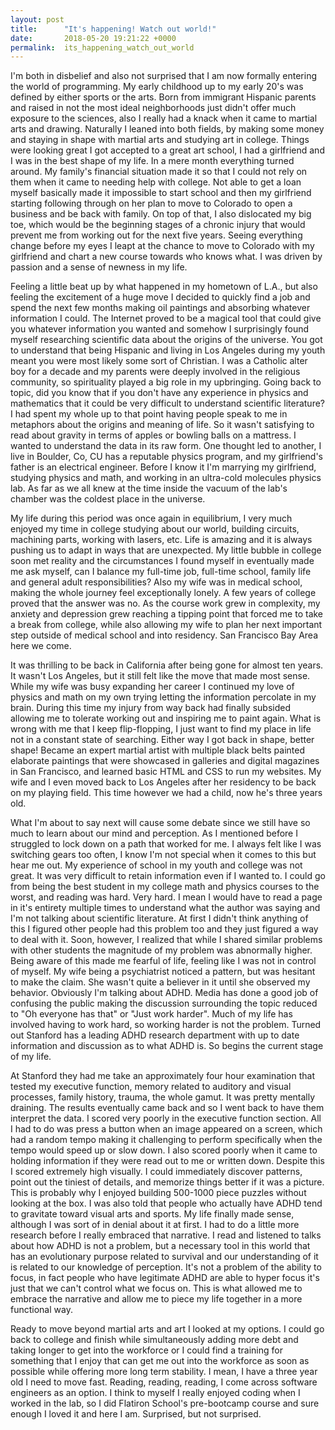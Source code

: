 ```yaml
---
layout: post
title:      "It's happening! Watch out world!"
date:       2018-05-20 19:21:22 +0000
permalink:  its_happening_watch_out_world
---
```



I'm both in disbelief and also not surprised that I am now formally entering the world of programming. My early childhood up to my early 20's was defined by either sports or the arts. Born from immigrant Hispanic parents and raised in not the most ideal neighborhoods just didn't offer much exposure to the sciences, also I really had a knack when it came to martial arts and drawing. Naturally I leaned into both fields, by making some money and staying in shape with martial arts and studying art in college. Things were looking great I got accepted to a great art school, I had a girlfriend and I was in the best shape of my life. In a mere month everything turned around. My family's financial situation made it so that I could not rely on them when it came to needing help with college. Not able to get a loan myself basically made it impossible to start school and then my girlfriend starting following through on her plan to move to Colorado to open a business and be back with family. On top of that, I also dislocated my big toe, which would be the beginning stages of a chronic injury that would prevent me from working out for the next five years. Seeing everything change before my eyes I leapt at the chance to move to Colorado with my girlfriend and chart a new course towards who knows what.  I was driven by passion and a sense of newness in my life. 

Feeling a little beat up by what happened in my hometown of L.A., but also feeling the excitement of a huge move I decided to quickly find a job and spend the next few months making oil paintings and absorbing whatever information I could. The Internet proved to be a magical tool that could give you whatever information you wanted and somehow I surprisingly found myself researching scientific data about the origins of the universe. You got to understand that being Hispanic and living in Los Angeles during my youth meant you were most likely some sort of Christian. I was a Catholic alter boy for a decade and my parents were deeply involved in the religious community, so spirituality played a big role in my upbringing. Going back to topic, did you know that if you don't have any experience in physics and mathematics that it could be very difficult to understand scientific literature? I had spent my whole up to that point having people speak to me in metaphors about the origins and meaning of life.  So it wasn't satisfying to read about gravity in terms of apples or bowling balls on a mattress. I wanted to understand the data in its raw form. One thought led to another, I live in Boulder, Co, CU has a reputable physics program, and my girlfriend's father is an electrical engineer. Before I know it I'm marrying my girlfriend, studying physics and math, and working in an ultra-cold molecules physics lab. As far as we all knew at the time inside the vacuum of the lab's chamber was the coldest place in the universe.  

My life during this period was once again in equilibrium, I very much enjoyed my time in college studying about our world, building circuits, machining parts, working with lasers, etc.  Life is amazing and it is always pushing us to adapt in ways that are unexpected. My little bubble in college soon met reality and the circumstances I found myself in eventually made me ask myself, can I balance my full-time job, full-time school, family life and general adult responsibilities? Also my wife was in medical school, making the whole journey feel exceptionally lonely. A few years of college proved that the answer was no. As the course work grew in complexity, my anxiety and depression grew reaching a tipping point that forced me to take a break from college, while also allowing my wife to plan her next important step outside of medical school and into residency. San Francisco Bay Area here we come. 

It was thrilling to be back in California after being gone for almost ten years. It wasn't Los Angeles, but it still felt like the move that made most sense. While my wife was busy expanding her career I continued my love of physics and math on my own trying letting the information percolate in my brain. During this time my injury from way back had finally subsided allowing me to tolerate working out and inspiring me to paint again. What is wrong with me that I keep flip-flopping, I just want to find my place in life not in a constant state of searching. Either way I got back in shape, better shape! Became an expert martial artist with multiple black belts painted elaborate paintings that were showcased in galleries and digital magazines in San Francisco, and learned basic HTML and CSS to run my websites. My wife and I even moved back to Los Angeles after her residency to be back on my playing field. This time however we had a child, now he's three years old. 

What I'm about to say next will cause some debate since we still have so much to learn about our mind and perception. As I mentioned before I struggled to lock down on a path that worked for me. I always felt like I was switching gears too often, I know I'm not special when it comes to this but hear me out. My experience of school in my youth and college was not great. It was very difficult to retain information even if I wanted to. I could go from being the best student in my college math and physics courses to the worst, and reading was hard. Very hard. I mean I would have to read a page in it's entirety multiple times to understand what the author was saying and I'm not talking about scientific literature. At first I didn't think anything of this I figured other people had this problem too and they just figured a way to deal with it. Soon, however, I realized that while I shared similar problems with other students the magnitude of my problem was abnormally higher. Being aware of this made me fearful of life, feeling like I was not in control of myself. My wife being a psychiatrist noticed a pattern, but was hesitant to make the claim. She wasn't quite a believer in it until she observed my behavior. Obviously I'm talking about ADHD. Media has done a good job of confusing the public making the discussion surrounding the topic reduced to "Oh everyone has that" or "Just work harder". Much of my life has involved having to work hard, so working harder is not the problem. Turned out Stanford has a leading ADHD research department with up to date information and discussion as to what ADHD is.  So begins the current stage of my life.

At Stanford they had me take an approximately four hour examination that tested my executive function, memory related to auditory and visual processes, family history, trauma, the whole gamut. It was pretty mentally draining. The results eventually came back and so I went back to have them interpret the data. I scored very poorly in the executive function section. All I had to do was press a button when an image appeared on a screen, which had a random tempo making it challenging to perform specifically when the tempo would speed up or slow down. I also scored poorly when it came to holding information if they were read out to me or written down. Despite this I scored extremely high visually. I could immediately discover patterns, point out the tiniest of details, and memorize things better if it was a picture. This is probably why I enjoyed building 500-1000 piece puzzles without looking at the box. I was also told that people who actually have ADHD tend to gravitate toward visual arts and sports. My life finally made sense, although I was sort of in denial about it at first. I had to do a little more research before I really embraced that narrative. I read and listened to talks about how ADHD is not a problem, but a necessary tool in this world that has an evolutionary purpose related to survival and our understanding of it is related to our knowledge of perception. It's not a problem of the ability to focus, in fact people who have legitimate ADHD are able to hyper focus it's just that we can't control what we focus on. This is what allowed me to embrace the narrative and allow me to piece my life together in a more functional way.

Ready to move beyond martial arts and art I looked at my options. I could go back to college and finish while simultaneously adding more debt and taking longer to get into the workforce or I could find a training for something that I enjoy that can get me out into the workforce as soon as possible while offering more long term stability. I mean, I have a three year old I need to move fast. Reading, reading, reading, I come across software engineers as an option. I think to myself I really enjoyed coding when I worked in the lab, so I did Flatiron School's pre-bootcamp course and sure enough I loved it and here I am. Surprised, but not surprised.

